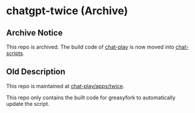 # chatgpt-twice (Archive)

## Archive Notice

This repo is archived. The build code of [chat-play](https://github.com/mefengl/chat-play) is now moved into [chat-scripts](https://github.com/mefengl/chat-scripts).

## Old Description

This repo is maintained at [chat-play/apps/twice](https://github.com/mefengl/chat-play).

This repo only contains the built code for greasyfork to automatically update the script.
